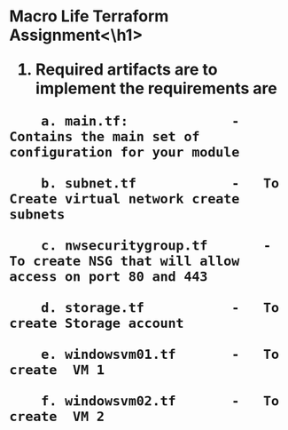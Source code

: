 <h1>Macro Life Terraform Assignment<\h1>


1. Required artifacts are to implement the requirements are
```
	a. main.tf: 			-	Contains the main set of configuration for your module

	b. subnet.tf 			-	To Create virtual network create subnets

	c. nwsecuritygroup.tf 		-	To create NSG that will allow access on port 80 and 443

	d. storage.tf 			-	To create Storage account

	e. windowsvm01.tf 		- 	To create  VM 1

	f. windowsvm02.tf 		- 	To create  VM 2
```
